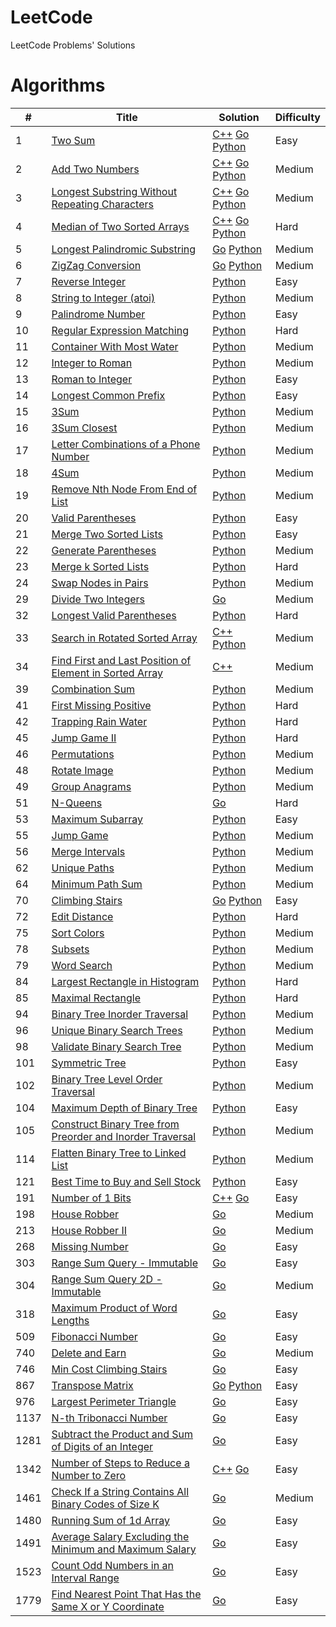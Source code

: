 # LeetCode
LeetCode Problems' Solutions

# Algorithms

| # | Title | Solution | Difficulty |
|---| ----- | -------- | ---------- |
| 1 | [Two Sum](//leetcode.com/problems/two-sum/) | [C++](./problems/algorithms/0001.cpp) [Go](./problems/algorithms/0001.go) [Python](./problems/algorithms/0001.py) | Easy |
| 2 | [Add Two Numbers](//leetcode.com/problems/add-two-numbers/) | [C++](./problems/algorithms/0002.cpp) [Go](./problems/algorithms/0002.go) [Python](./problems/algorithms/0002.py) | Medium |
| 3 | [Longest Substring Without Repeating Characters](//leetcode.com/problems/longest-substring-without-repeating-characters/) | [C++](./problems/algorithms/0003.cpp) [Go](./problems/algorithms/0003.go) [Python](./problems/algorithms/0003.py) | Medium |
| 4 | [Median of Two Sorted Arrays](//leetcode.com/problems/median-of-two-sorted-arrays/) | [C++](./problems/algorithms/0004.cpp) [Go](./problems/algorithms/0004.go) [Python](./problems/algorithms/0004.py) | Hard |
| 5 | [Longest Palindromic Substring](//leetcode.com/problems/longest-palindromic-substring/) | [Go](./problems/algorithms/0005.go) [Python](./problems/algorithms/0005.py) | Medium |
| 6 | [ZigZag Conversion](//leetcode.com/problems/zigzag-conversion/) | [Go](./problems/algorithms/0006.go) [Python](./problems/algorithms/0006.py) | Medium |
| 7 | [Reverse Integer](//leetcode.com/problems/reverse-integer/) | [Python](./problems/algorithms/0007.py) | Easy |
| 8 | [String to Integer (atoi)](//leetcode.com/problems/string-to-integer-atoi/) | [Python](./problems/algorithms/0008.py) | Medium |
| 9 | [Palindrome Number](//leetcode.com/problems/palindrome-number/) | [Python](./problems/algorithms/0009.py) | Easy |
| 10 | [Regular Expression Matching](//leetcode.com/problems/regular-expression-matching/) | [Python](./problems/algorithms/0010.py) | Hard |
| 11 | [Container With Most Water](//leetcode.com/problems/container-with-most-water/) | [Python](./problems/algorithms/0011.py) | Medium |
| 12 | [Integer to Roman](//leetcode.com/problems/integer-to-roman/) | [Python](./problems/algorithms/0012.py) | Medium |
| 13 | [Roman to Integer](//leetcode.com/problems/roman-to-integer/) | [Python](./problems/algorithms/0013.py) | Easy |
| 14 | [Longest Common Prefix](//leetcode.com/problems/longest-common-prefix/) | [Python](./problems/algorithms/0014.py) | Easy |
| 15 | [3Sum](//leetcode.com/problems/3sum/) | [Python](./problems/algorithms/0015.py) | Medium |
| 16 | [3Sum Closest](//leetcode.com/problems/3sum-closest/) | [Python](./problems/algorithms/0016.py) | Medium |
| 17 | [Letter Combinations of a Phone Number](//leetcode.com/problems/letter-combinations-of-a-phone-number/) | [Python](./problems/algorithms/0017.py) | Medium |
| 18 | [4Sum](//leetcode.com/problems/4sum/) | [Python](./problems/algorithms/0018.py) | Medium |
| 19 | [Remove Nth Node From End of List](//leetcode.com/problems/remove-nth-node-from-end-of-list/) | [Python](./problems/algorithms/0019.py) | Medium |
| 20 | [Valid Parentheses](//leetcode.com/problems/valid-parentheses/) | [Python](./problems/algorithms/0020.py) | Easy |
| 21 | [Merge Two Sorted Lists](//leetcode.com/problems/merge-two-sorted-lists/) | [Python](./problems/algorithms/0021.py) | Easy |
| 22 | [Generate Parentheses](//leetcode.com/problems/generate-parentheses/) | [Python](./problems/algorithms/0022.py) | Medium |
| 23 | [Merge k Sorted Lists](//leetcode.com/problems/merge-k-sorted-lists/) | [Python](./problems/algorithms/0023.py) | Hard |
| 24 | [Swap Nodes in Pairs](//leetcode.com/problems/swap-nodes-in-pairs/) | [Python](./problems/algorithms/0024.py) | Medium |
| 29 | [Divide Two Integers](//leetcode.com/problems/divide-two-integers/) | [Go](./problems/algorithms/0029.go) | Medium |
| 32 | [Longest Valid Parentheses](//leetcode.com/problems/longest-valid-parentheses/) | [Python](./problems/algorithms/0032.py) | Hard |
| 33 | [Search in Rotated Sorted Array](//leetcode.com/problems/search-in-rotated-sorted-array/) | [C++](./problems/algorithms/0033.cpp) [Python](./problems/algorithms/0033.py) | Medium |
| 34 | [Find First and Last Position of Element in Sorted Array](//leetcode.com/problems/find-first-and-last-position-of-element-in-sorted-array/) | [C++](./problems/algorithms/0034.cpp) | Medium |
| 39 | [Combination Sum](//leetcode.com/problems/combination-sum/) | [Python](./problems/algorithms/0039.py) | Medium |
| 41 | [First Missing Positive](//leetcode.com/problems/first-missing-positive/) | [Python](./problems/algorithms/0041.py) | Hard |
| 42 | [Trapping Rain Water](//leetcode.com/problems/trapping-rain-water/) | [Python](./problems/algorithms/0042.py) | Hard |
| 45 | [Jump Game II](//leetcode.com/problems/jump-game-ii/) | [Python](./problems/algorithms/0045.py) | Hard |
| 46 | [Permutations](//leetcode.com/problems/permutations/) | [Python](./problems/algorithms/0046.py) | Medium |
| 48 | [Rotate Image](//leetcode.com/problems/rotate-image/) | [Python](./problems/algorithms/0048.py) | Medium |
| 49 | [Group Anagrams](//leetcode.com/problems/group-anagrams/) | [Python](./problems/algorithms/0049.py) | Medium |
| 51 | [N-Queens](//leetcode.com/problems/n-queens/) | [Go](./problems/algorithms/0051.go) | Hard |
| 53 | [Maximum Subarray](//leetcode.com/problems/maximum-subarray/) | [Python](./problems/algorithms/0053.py) | Easy |
| 55 | [Jump Game](//leetcode.com/problems/jump-game/) | [Python](./problems/algorithms/0055.py) | Medium |
| 56 | [Merge Intervals](//leetcode.com/problems/merge-intervals/) | [Python](./problems/algorithms/0056.py) | Medium |
| 62 | [Unique Paths](//leetcode.com/problems/unique-paths/) | [Python](./problems/algorithms/0062.py) | Medium |
| 64 | [Minimum Path Sum](//leetcode.com/problems/minimum-path-sum/) | [Python](./problems/algorithms/0064.py) | Medium |
| 70 | [Climbing Stairs](//leetcode.com/problems/climbing-stairs/) | [Go](./problems/algorithms/0070.go) [Python](./problems/algorithms/0070.py) | Easy |
| 72 | [Edit Distance](//leetcode.com/problems/edit-distance/) | [Python](./problems/algorithms/0072.py) | Hard |
| 75 | [Sort Colors](//leetcode.com/problems/sort-colors/) | [Python](./problems/algorithms/0075.py) | Medium |
| 78 | [Subsets](//leetcode.com/problems/subsets/) | [Python](./problems/algorithms/0078.py) | Medium |
| 79 | [Word Search](//leetcode.com/problems/word-search/) | [Python](./problems/algorithms/0079.py) | Medium |
| 84 | [Largest Rectangle in Histogram](//leetcode.com/problems/largest-rectangle-in-histogram/) | [Python](./problems/algorithms/0084.py) | Hard |
| 85 | [Maximal Rectangle](//leetcode.com/problems/maximal-rectangle/) | [Python](./problems/algorithms/0085.py) | Hard |
| 94 | [Binary Tree Inorder Traversal](//leetcode.com/problems/binary-tree-inorder-traversal/) | [Python](./problems/algorithms/0094.py) | Medium |
| 96 | [Unique Binary Search Trees](//leetcode.com/problems/unique-binary-search-trees/) | [Python](./problems/algorithms/0096.py) | Medium |
| 98 | [Validate Binary Search Tree](//leetcode.com/problems/validate-binary-search-tree/) | [Python](./problems/algorithms/0098.py) | Medium |
| 101 | [Symmetric Tree](//leetcode.com/problems/symmetric-tree/) | [Python](./problems/algorithms/0101.py) | Easy |
| 102 | [Binary Tree Level Order Traversal](//leetcode.com/problems/binary-tree-level-order-traversal/) | [Python](./problems/algorithms/0102.py) | Medium |
| 104 | [Maximum Depth of Binary Tree](//leetcode.com/problems/maximum-depth-of-binary-tree/) | [Python](./problems/algorithms/0104.py) | Easy |
| 105 | [Construct Binary Tree from Preorder and Inorder Traversal](//leetcode.com/problems/construct-binary-tree-from-preorder-and-inorder-traversal/) | [Python](./problems/algorithms/0105.py) | Medium |
| 114 | [Flatten Binary Tree to Linked List](//leetcode.com/problems/flatten-binary-tree-to-linked-list/) | [Python](./problems/algorithms/0114.py) | Medium |
| 121 | [Best Time to Buy and Sell Stock](//leetcode.com/problems/best-time-to-buy-and-sell-stock/) | [Python](./problems/algorithms/0121.py) | Easy |
| 191 | [Number of 1 Bits](//leetcode.com/problems/number-of-1-bits/) | [C++](./problems/algorithms/0191.cpp) [Go](./problems/algorithms/0191.go) | Easy |
| 198 | [House Robber](//leetcode.com/problems/house-robber/) | [Go](./problems/algorithms/0198.go) | Medium |
| 213 | [House Robber II](//leetcode.com/problems/house-robber-ii/) | [Go](./problems/algorithms/0213.go) | Medium |
| 268 | [Missing Number](//leetcode.com/problems/missing-number/) | [Go](./problems/algorithms/0268.go) | Easy |
| 303 | [Range Sum Query - Immutable](//leetcode.com/problems/range-sum-query-immutable/) | [Go](./problems/algorithms/0303.go) | Easy |
| 304 | [Range Sum Query 2D - Immutable](//leetcode.com/problems/range-sum-query-2d-immutable/) | [Go](./problems/algorithms/0304.go) | Medium |
| 318 | [Maximum Product of Word Lengths](//leetcode.com/problems/maximum-product-of-word-lengths/) | [Go](./problems/algorithms/0318.go) | Easy |
| 509 | [Fibonacci Number](//leetcode.com/problems/fibonacci-number/) | [Go](./problems/algorithms/0509.go) | Easy |
| 740 | [Delete and Earn](//leetcode.com/problems/delete-and-earn/) | [Go](./problems/algorithms/0740.go) | Medium |
| 746 | [Min Cost Climbing Stairs](//leetcode.com/problems/min-cost-climbing-stairs/) | [Go](./problems/algorithms/0746.go) | Easy |
| 867 | [Transpose Matrix](//leetcode.com/problems/transpose-matrix/) | [Go](./problems/algorithms/0867.go) [Python](./problems/algorithms/0867.py) | Easy |
| 976 | [Largest Perimeter Triangle](//leetcode.com/problems/largest-perimeter-triangle/) | [Go](./problems/algorithms/0976.go) | Easy |
| 1137 | [N-th Tribonacci Number](//leetcode.com/problems/n-th-tribonacci-number/) | [Go](./problems/algorithms/1137.go) | Easy |
| 1281 | [Subtract the Product and Sum of Digits of an Integer](//leetcode.com/problems/subtract-the-product-and-sum-of-digits-of-an-integer/) | [Go](./problems/algorithms/1281.go) | Easy |
| 1342 | [Number of Steps to Reduce a Number to Zero](//leetcode.com/problems/number-of-steps-to-reduce-a-number-to-zero/) | [C++](./problems/algorithms/1342.cpp) [Go](./problems/algorithms/1342.go) | Easy |
| 1461 | [Check If a String Contains All Binary Codes of Size K](//leetcode.com/problems/check-if-a-string-contains-all-binary-codes-of-size-k/) | [Go](./problems/algorithms/1461.go) | Medium |
| 1480 | [Running Sum of 1d Array](//leetcode.com/problems/running-sum-of-1d-array/) | [Go](./problems/algorithms/1480.go) | Easy |
| 1491 | [Average Salary Excluding the Minimum and Maximum Salary](//leetcode.com/problems/average-salary-excluding-the-minimum-and-maximum-salary/) | [Go](./problems/algorithms/1491.go) | Easy |
| 1523 | [Count Odd Numbers in an Interval Range](//leetcode.com/problems/count-odd-numbers-in-an-interval-range/) | [Go](./problems/algorithms/1523.go) | Easy |
| 1779 | [Find Nearest Point That Has the Same X or Y Coordinate](//leetcode.com/problems/find-nearest-point-that-has-the-same-x-or-y-coordinate/) | [Go](./problems/algorithms/1779.go) | Easy |

